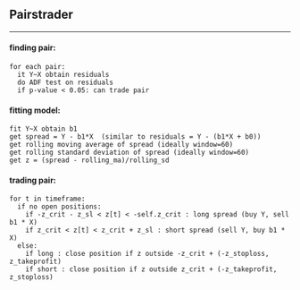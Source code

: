 ## Pairstrader
---
#### finding pair:
<pre><code>for each pair: 
  it Y~X obtain residuals
  do ADF test on residuals
  if p-value < 0.05: can trade pair</code></pre>
#### fitting model:
<pre><code>fit Y~X obtain b1
get spread = Y - b1*X  (similar to residuals = Y - (b1*X + b0))
get rolling moving average of spread (ideally window=60)
get rolling standard deviation of spread (ideally window=60)
get z = (spread - rolling_ma)/rolling_sd </code></pre>
#### trading pair:
<pre><code>for t in timeframe:
  if no open positions:
    if -z_crit - z_sl < z[t] < -self.z_crit : long spread (buy Y, sell b1 * X)
    if z_crit < z[t] < z_crit + z_sl : short spread (sell Y, buy b1 * X)
  else:
    if long : close position if z outside -z_crit + (-z_stoploss, z_takeprofit)
    if short : close position if z outside z_crit + (-z_takeprofit, z_stoploss) </code></pre>